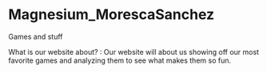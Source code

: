 # Magnesium_MorescaSanchez
Games and stuff



What is our website about? 
:  Our website will about us showing off our most favorite games and analyzing them to see what makes them so fun.
  
